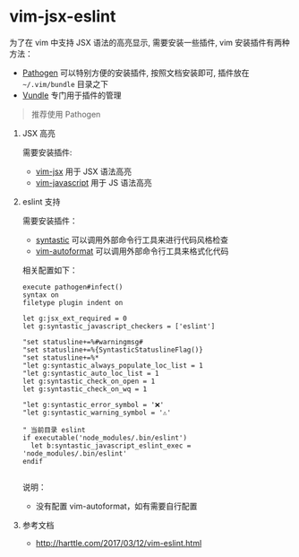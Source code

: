 # vim-jsx-eslint

为了在 vim 中支持 JSX 语法的高亮显示, 需要安装一些插件, vim 安装插件有两种方法：

- [Pathogen](https://github.com/tpope/vim-pathogen) 可以特别方便的安装插件, 按照文档安装即可, 插件放在 `~/.vim/bundle` 目录之下
- [Vundle](https://github.com/VundleVim/Vundle.vim) 专门用于插件的管理

> 推荐使用 Pathogen

1. JSX 高亮

	需要安装插件:
	 - [vim-jsx](https://github.com/mxw/vim-jsx) 用于 JSX 语法高亮 
	 - [vim-javascript](https://github.com/pangloss/vim-javascript) 用于 JS 语法高亮

2. eslint 支持

	需要安装插件：
	- [syntastic](https://github.com/vim-syntastic/syntastic)  可以调用外部命令行工具来进行代码风格检查
	- [vim-autoformat](https://github.com/Chiel92/vim-autoformat) 可以调用外部命令行工具来格式化代码
	
	相关配置如下：
	
	```
	execute pathogen#infect()
	syntax on
	filetype plugin indent on
	
	let g:jsx_ext_required = 0
	let g:syntastic_javascript_checkers = ['eslint']
	
	"set statusline+=%#warningmsg#
	"set statusline+=%{SyntasticStatuslineFlag()}
	"set statusline+=%*
	"let g:syntastic_always_populate_loc_list = 1
	"let g:syntastic_auto_loc_list = 1
	let g:syntastic_check_on_open = 1
	let g:syntastic_check_on_wq = 1
	
	"let g:syntastic_error_symbol = '❌'
	"let g:syntastic_warning_symbol = '⚠️'
	
	" 当前目录 eslint
	if executable('node_modules/.bin/eslint')
	  let b:syntastic_javascript_eslint_exec = 'node_modules/.bin/eslint'
	endif
		
	```
	说明：
	
	- 没有配置 vim-autoformat，如有需要自行配置
	

3. 参考文档
  	- http://harttle.com/2017/03/12/vim-eslint.html
